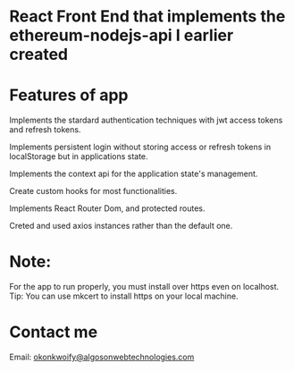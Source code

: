 # React Front End that implements the ethereum-nodejs-api I earlier created

# Features of app

Implements the stardard authentication techniques with jwt access tokens and refresh tokens.

Implements persistent login without storing access or refresh tokens in localStorage but in applications state.

Implements the context api for the application state's management.

Create custom hooks for most functionalities.

Implements React Router Dom, and protected routes.

Creted and used axios instances rather than the default one.

# Note:

For the app to run properly, you must install over https even on localhost.
Tip: You can use mkcert to install https on your local machine.

# Contact me

Email: okonkwoify@algosonwebtechnologies.com

